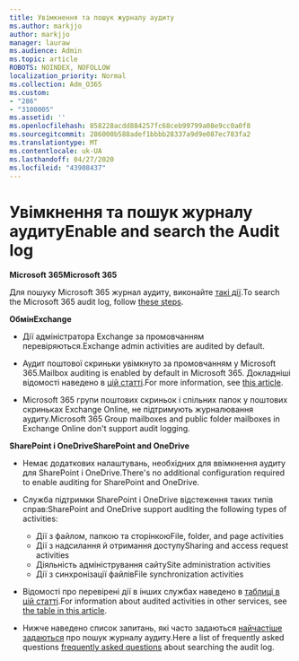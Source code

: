 ```yaml
---
title: Увімкнення та пошук журналу аудиту
ms.author: markjjo
author: markjjo
manager: lauraw
ms.audience: Admin
ms.topic: article
ROBOTS: NOINDEX, NOFOLLOW
localization_priority: Normal
ms.collection: Adm_O365
ms.custom:
- "286"
- "3100005"
ms.assetid: ''
ms.openlocfilehash: 858228acdd884257fc68ceb99799a08e9cc0a0f8
ms.sourcegitcommit: 286000b588adef1bbbb28337a9d9e087ec783fa2
ms.translationtype: MT
ms.contentlocale: uk-UA
ms.lasthandoff: 04/27/2020
ms.locfileid: "43908437"
---
```

# <a name="enable-and-search-the-audit-log"></a><span data-ttu-id="896e8-102">Увімкнення та пошук журналу аудиту</span><span class="sxs-lookup"><span data-stu-id="896e8-102">Enable and search the Audit log</span></span>

<span data-ttu-id="896e8-103">**Microsoft 365**</span><span class="sxs-lookup"><span data-stu-id="896e8-103">**Microsoft 365**</span></span>

<span data-ttu-id="896e8-104">Для пошуку Microsoft 365 журнал аудиту, виконайте [такі дії](https://docs.microsoft.com/office365/securitycompliance/search-the-audit-log-in-security-and-compliance#search-the-audit-log).</span><span class="sxs-lookup"><span data-stu-id="896e8-104">To search the Microsoft 365 audit log, follow [these steps](https://docs.microsoft.com/office365/securitycompliance/search-the-audit-log-in-security-and-compliance#search-the-audit-log).</span></span>

<span data-ttu-id="896e8-105">**Обмін**</span><span class="sxs-lookup"><span data-stu-id="896e8-105">**Exchange**</span></span>

- <span data-ttu-id="896e8-106">Дії адміністратора Exchange за промовчанням перевіряються.</span><span class="sxs-lookup"><span data-stu-id="896e8-106">Exchange admin activities are audited by default.</span></span>

- <span data-ttu-id="896e8-107">Аудит поштової скриньки увімкнуто за промовчанням у Microsoft 365.</span><span class="sxs-lookup"><span data-stu-id="896e8-107">Mailbox auditing is enabled by default in Microsoft 365.</span></span> <span data-ttu-id="896e8-108">Докладніші відомості наведено в [цій статті](https://docs.microsoft.com/office365/securitycompliance/enable-mailbox-auditing).</span><span class="sxs-lookup"><span data-stu-id="896e8-108">For more information, see  [this article](https://docs.microsoft.com/office365/securitycompliance/enable-mailbox-auditing).</span></span>

- <span data-ttu-id="896e8-109">Microsoft 365 групи поштових скриньок і спільних папок у поштових скриньках Exchange Online, не підтримують журналювання аудиту.</span><span class="sxs-lookup"><span data-stu-id="896e8-109">Microsoft 365 Group mailboxes and public folder mailboxes in Exchange Online don't support audit logging.</span></span>

<span data-ttu-id="896e8-110">**SharePoint і OneDrive**</span><span class="sxs-lookup"><span data-stu-id="896e8-110">**SharePoint and OneDrive**</span></span>

- <span data-ttu-id="896e8-111">Немає додаткових налаштувань, необхідних для ввімкнення аудиту для SharePoint і OneDrive.</span><span class="sxs-lookup"><span data-stu-id="896e8-111">There's no additional configuration required to enable auditing for SharePoint and OneDrive.</span></span>

- <span data-ttu-id="896e8-112">Служба підтримки SharePoint і OneDrive відстеження таких типів справ:</span><span class="sxs-lookup"><span data-stu-id="896e8-112">SharePoint and OneDrive support auditing the following types of activities:</span></span>

    - <span data-ttu-id="896e8-113">Дії з файлом, папкою та сторінкою</span><span class="sxs-lookup"><span data-stu-id="896e8-113">File, folder, and page activities</span></span>
    - <span data-ttu-id="896e8-114">Дії з надсилання й отримання доступу</span><span class="sxs-lookup"><span data-stu-id="896e8-114">Sharing and access request activities</span></span>
    - <span data-ttu-id="896e8-115">Діяльність адміністрування сайту</span><span class="sxs-lookup"><span data-stu-id="896e8-115">Site administration activities</span></span>
    - <span data-ttu-id="896e8-116">Дії з синхронізації файлів</span><span class="sxs-lookup"><span data-stu-id="896e8-116">File synchronization activities</span></span>

- <span data-ttu-id="896e8-117">Відомості про перевірені дії в інших службах наведено в [таблиці в цій статті](https://docs.microsoft.com/office365/securitycompliance/search-the-audit-log-in-security-and-compliance#audited-activities).</span><span class="sxs-lookup"><span data-stu-id="896e8-117">For information about audited activities in other services, see  [the table in this article](https://docs.microsoft.com/office365/securitycompliance/search-the-audit-log-in-security-and-compliance#audited-activities).</span></span>

- <span data-ttu-id="896e8-118">Нижче наведено список запитань, які часто задаються [найчастіше задаються](https://docs.microsoft.com/office365/securitycompliance/search-the-audit-log-in-security-and-compliance#frequently-asked-questions) про пошук журналу аудиту.</span><span class="sxs-lookup"><span data-stu-id="896e8-118">Here a list of frequently asked questions [frequently asked questions](https://docs.microsoft.com/office365/securitycompliance/search-the-audit-log-in-security-and-compliance#frequently-asked-questions) about searching the audit log.</span></span>